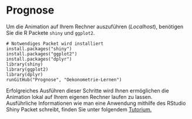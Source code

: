 Prognose
============

Um die Animation auf Ihrem Rechner auszuführen (_Localhost_), benötigen Sie die R Packete `shiny` und `ggplot2`. 

```
# Notwendiges Packet wird installiert
install.packages("shiny")
install.packages("ggplot2")
install.packages("dplyr")
library(shiny)
library(ggplot2)
library(dplyr)
runGitHub("Prognose", "Oekonometrie-Lernen")
```

Erfolgreiches Ausführen dieser Schritte wird Ihnen ermöglichen die Animation lokal auf Ihrem eigenen Rechner laufen zu lassen.   
Ausführliche Informationen wie man eine Anwendung mithilfe des RStudio Shiny Packet schreibt, finden Sie unter folgendem [Tutorium.](http://shiny.rstudio.com/tutorial/)


